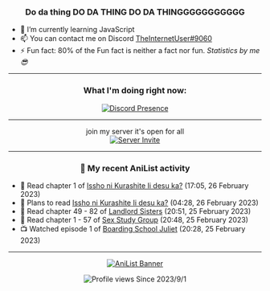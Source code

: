 <div align="center">

### Do da thing DO DA THING DO DA THINGGGGGGGGGGG
</div>

- 🌱 I’m currently learning JavaScript
- 📫 You can contact me on Discord [TheInternetUser#9060](https://discord.com/users/534117072796385300)
- ⚡ Fun fact: 80% of the Fun fact is neither a fact nor fun. _Statistics by me 😎_
<hr>

<div align="center">

### What I'm doing right now:
[![Discord Presence](https://lanyard.cnrad.dev/api/534117072796385300)](https://discord.com/users/534117072796385300)
<hr>

join my server it's open for all <br>
[![Server Invite](https://invidget.switchblade.xyz/bfYgVHxrSs)](https://discord.gg/bfYgVHxrSs)

<hr>
  
### 🌸 My recent AniList activity

</div>

<!-- ANILIST_ACTIVITY:start -->

-   📖 Read chapter 1 of [Issho ni Kurashite Ii desu ka?](https://anilist.co/manga/159549) (17:05, 26 February 2023)
-   📖 Plans to read [Issho ni Kurashite Ii desu ka?](https://anilist.co/manga/159549) (04:28, 26 February 2023)
-   📖 Read chapter 49 - 82 of [Landlord Sisters](https://anilist.co/manga/138564) (20:51, 25 February 2023)
-   📖 Read chapter 1 - 57 of [Sex Study Group](https://anilist.co/manga/145493) (20:48, 25 February 2023)
-   📺 Watched episode 1 of [Boarding School Juliet](https://anilist.co/anime/101310) (20:28, 25 February 2023)

<!-- ANILIST_ACTIVITY:end -->
<hr>

<div align="center">

[![AniList Banner](https://img.anili.st/User/929966)](https://anilist.co/user/TheInternetUser)

![Profile views](https://gpvc.arturio.dev/TheInternetUse7) Since 2023/9/1

</div>
